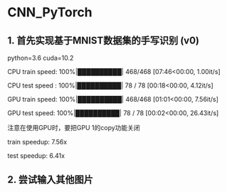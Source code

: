 # CNN_PyTorch

## 1. 首先实现基于MNIST数据集的手写识别 (v0)

python=3.6 cuda=10.2 

CPU train speed: 100%|██████████| 468/468 [07:46<00:00,  1.00it/s]

CPU test speed : 100%|██████████| 78 / 78 [00:18<00:00,  4.12it/s]

GPU train speed: 100%|██████████| 468/468 [01:01<00:00,  7.56it/s]

GPU test  speed: 100%|██████████| 78 / 78 [00:02<00:00, 26.43it/s]

注意在使用GPU时，要把GPU 1的copy功能关闭

train speedup: 7.56x

test  speedup: 6.41x

## 2. 尝试输入其他图片

